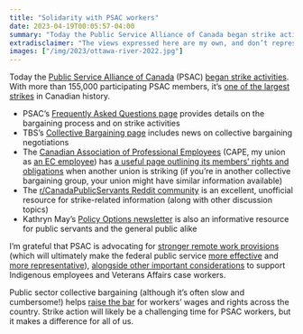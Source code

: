 ```yaml
---
title: "Solidarity with PSAC workers"
date: 2023-04-19T00:05:57-04:00
summary: "Today the Public Service Alliance of Canada began strike activities. With more than 155,000 participating PSAC members, it’s one of the largest strikes in Canadian history."
extradisclaimer: "The views expressed here are my own, and don’t represent the opinions of my union, my team, or my employer."
images: ["/img/2023/ottawa-river-2022.jpg"]
---
```


Today the [Public Service Alliance of Canada](https://psacunion.ca/) (PSAC) [began strike activities](https://www.cbc.ca/news/canada/ottawa/psac-strike-1.6813502). With more than 155,000 participating PSAC members, it’s [one of the largest strikes](https://policyoptions.irpp.org/magazines/february-2023/public-service-prepares-strike/) in Canadian history.

* PSAC’s [Frequently Asked Questions page](https://workerscantwait.ca/strike-faq/) provides details on the bargaining process and on strike activities
* TBS’s [Collective Bargaining page](https://www.canada.ca/en/treasury-board-secretariat/services/collective-agreements/collective-bargaining.html) includes news on collective bargaining negotiations
* The [Canadian Association of Professional Employees](https://www.acep-cape.ca/en) (CAPE, my union as [an EC employee](/2022/03/05/things-id-like-to-see-in-upcoming-ec-collective-agreement-negotiations/)) has [a useful page outlining its members’ rights and obligations](https://www.acep-cape.ca/en/news/what-should-cape-members-do-during-another-groups-strike-action) when another union is striking (if you’re in another collective bargaining group, your union might have similar information available)
* The [r/CanadaPublicServants Reddit community](https://www.reddit.com/r/CanadaPublicServants/) is an excellent, unofficial resource for strike-related information (along with other discussion topics)
* Kathryn May’s [Policy Options newsletter](https://us7.campaign-archive.com/?u=f538f283d07ef7057a628bed8&id=e2c9500d72) is also an informative resource for public servants and the general public alike

I’m grateful that PSAC is advocating for [stronger remote work provisions](/2022/03/05/things-id-like-to-see-in-upcoming-ec-collective-agreement-negotiations/#permanent-remote-work-options-and-access-to-modern-tools) (which will ultimately make the federal public service [more effective](https://www.reddit.com/r/CanadaPublicServants/comments/11l0xf6/comment/jbbaw94/) and [more representative](https://mastodon.social/@geekingirl/110284057411293595)), [alongside other important considerations](https://www.cbc.ca/news/canada/ottawa/ottawa-federal-public-servants-bargaining-talks-public-service-alliance-of-canada-treasury-board-1.6809168) to support Indigenous employees and Veterans Affairs case workers. 

Public sector collective bargaining (although it’s often slow and cumbersome!) helps [raise the bar](https://jacobin.com/2023/04/canada-public-service-alliance-of-canada-strike-fair-wages) for workers’ wages and rights across the country. Strike action will likely be a challenging time for PSAC workers, but it makes a difference for all of us.

